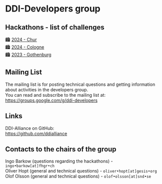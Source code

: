 # DDI-Developers group

## Hackathons - list of challenges
🏙️ [2024 - Chur](https://github.com/orgs/ddi-developers/projects/3)  
🏙️ [2024 - Cologne](https://github.com/orgs/ddi-developers/projects/1)  
🏙️ [2023 - Gothenburg](https://github.com/ddi-hackathon-2023)

## Mailing List

The mailing list is for posting technical questions and getting information about activities in the developers group.  
You can read and subscribe to the mailing list at:  
https://groups.google.com/g/ddi-developers

## Links

DDI-Alliance on GitHub:  
https://github.com/ddialliance

## Contacts to the chairs of the group
Ingo Barkow (questions regarding the hackathons) - `ingo•barkow[at]fhgr•ch`  
Oliver Hopt (general and technical questions) - `oliver•hopt[at]gesis•org`  
Olof Olsson (general and technical questions) - `olof•olsson[at]snd•se`  
